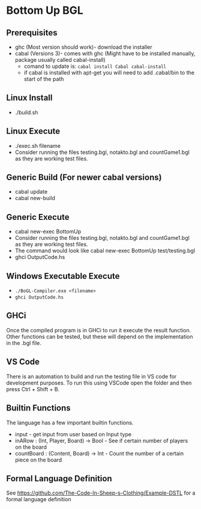 # Bottom Up BGL

## Prerequisites
* ghc (Most version should work)- download the installer
* cabal (Versions 3)- comes with ghc (Might have to be installed manually, package usually called cabal-install)
  * comand to update is: `cabal install Cabal cabal-install`
  * if cabal is installed with apt-get you will need to add .cabal/bin to the start of the path

## Linux Install
* ./build.sh

## Linux Execute
* ./exec.sh filename
* Consider running the files testing.bgl, notakto.bgl and countGame1.bgl as they are working test files.

## Generic Build (For newer cabal versions)
* cabal update
* cabal new-build

## Generic Execute
* cabal new-exec BottomUp <filename>
* Consider running the files testing.bgl, notakto.bgl and countGame1.bgl as they are working test files.
* The command would look like cabal new-exec BottomUp test/testing.bgl
* ghci OutputCode.hs

## Windows Executable Execute
* `./BoGL-Compiler.exe <filename>`
* `ghci OutputCode.hs`

## GHCi
Once the compiled program is in GHCi to run it execute the result function. Other functions can be tested, but these will depend on the implementation in the .bgl file.

## VS Code
There is an automation to build and run the testing file in VS code for development purposes. To run this using VSCode open the folder and then press Ctrl + Shift + B.

## Builtin Functions
The language has a few important builtin functions.
* input - get input from user based on Input type
* inARow : (Int, Player, Board) -> Bool - See if certain number of players on the board
* countBoard : (Content, Board) -> Int - Count the number of a certain piece on the board

## Formal Language Definition
See https://github.com/The-Code-In-Sheep-s-Clothing/Example-DSTL for a formal language definition
